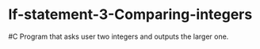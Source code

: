 # If-statement-3-Comparing-integers
#C Program that asks user two integers and outputs the larger one.
